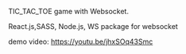 TIC_TAC_TOE game with Websocket.
<p>React.js,SASS, Node.js, WS package for websocket </p>

demo video: https://youtu.be/jhxSOq43Smc
